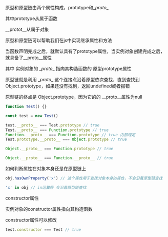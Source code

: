 原型和原型链由两个属性构成，prototype和\__proto__

其中prototype从属于函数

\__protot__从属于对象

原型和原型链可以帮助我们在js中实现继承属性和方法

当函数声明完成之后，就默认具有了prototype属性，当实例对象创建完成之后，就具备了\__proto__属性

其中 实例对象的 \__proto__ 指向其构造函数的 原型prototype属性

原型链就是利用 \__proto__ 这个连接点沿着原型依次查找，直到查找到 Object.prototype，如果还没有找到，返回undefined或者报错

原型链的终点是 Object.prototype，因为它的的 \__proto__属性为null

```js
function Test() {}

const test = new Test()

test.__proto__ === Test.prototype // true
Test.__proto__ === Function.prototype // true
Function.__proto__ === Function.prototype // true 内部规定
Test.prototype.__proto__ === Object.prototype // true

Object.__proto__ === Function.prototype // true

Object.__proto__ === Function.__proto__ // true

```



如何判断属性在对象本身还是在原型链上

```js
obj.hasOwnProperty('x') // 这个属性用于查找对象本身的属性，不会沿着原型链查找

'x' in obj // in运算符 会沿着原型链查找
```



constructor属性

实例对象的constructor属性指向其构造函数

constructor属性可以修改

```js
test.constructor === Test // true
```

